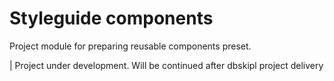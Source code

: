# Styleguide components

Project module for preparing reusable components preset. 

| Project under development. Will be continued after dbskipl project delivery
